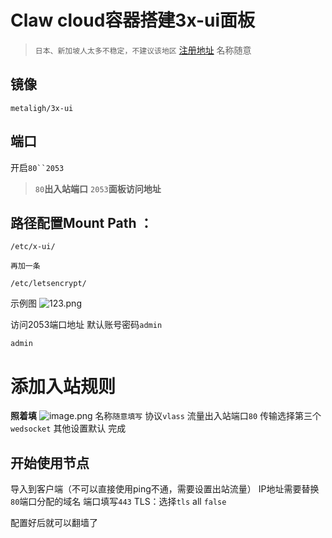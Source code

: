 # Claw cloud容器搭建3x-ui面板
>`日本、新加坡人太多不稳定，不建议该地区`
[注册地址](https://console.run.claw.cloud/signin?link=WQSAZFMXPOVF)
名称随意

## 镜像

```
metaligh/3x-ui
```

## 端口
开启`80``2053`
>`80`**出入站端口**
>`2053`**面板访问地址**

## 路径配置Mount Path ：
```
/etc/x-ui/
```

`再加一条`
```
/etc/letsencrypt/
```

示例图
![123.png](https://img.996399.xyz/file/1745946057497_123.png)

访问2053端口地址
默认账号密码`admin`
```
admin
```

# 添加入站规则
**照着填**
![image.png](https://img.996399.xyz/file/1745946297054_image.png)
名称`随意填写`
协议`vlass`
流量出入站端口`80`
传输选择第三个`wedsocket`
其他设置默认
完成

## 开始使用节点
导入到客户端（不可以直接使用ping不通，需要设置出站流量）
IP地址需要替换`80`端口分配的域名
端口填写`443`
TLS：选择`tls`
all `false`

配置好后就可以翻墙了



